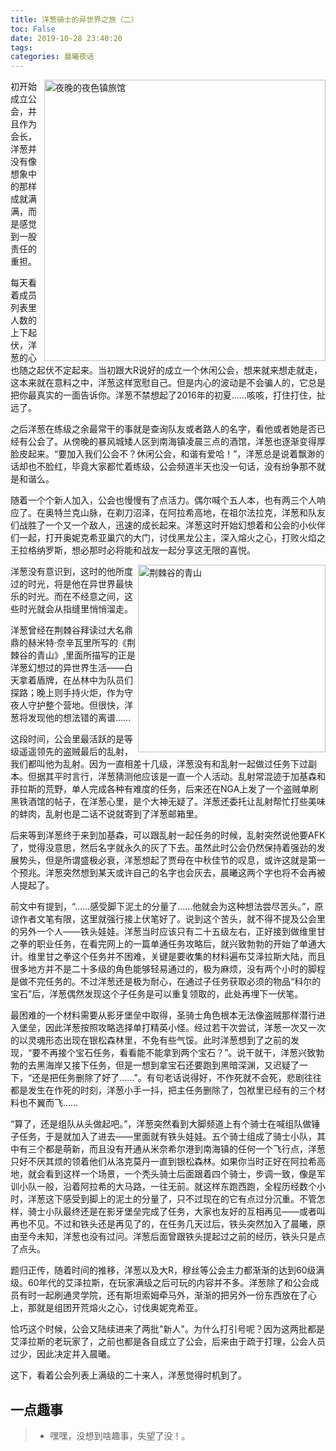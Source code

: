 ```yaml
---
title: 洋葱骑士的异世界之旅（二）
toc: False
date: 2019-10-28 23:40:20
tags:
categories: 晨曦夜话
---
```

<img src='lvguan1.jpg' title='夜晚的夜色镇旅馆' style='float:right; width:450px'/>

初开始成立公会，并且作为会长，洋葱并没有像想象中的那样成就满满，而是感觉到一股责任的重担。

每天看着成员列表里人数的上下起伏，洋葱的心也随之起伏不定起来。当初跟大R说好的成立一个休闲公会，想来就来想走就走，这本来就在意料之中，洋葱这样宽慰自己。但是内心的波动是不会骗人的，它总是把你最真实的一面告诉你。洋葱不禁想起了2016年的初夏……咳咳，打住打住，扯远了。

之后洋葱在练级之余最常干的事就是查询队友或者路人的名字，看他或者她是否已经有公会了。从傍晚的暴风城矮人区到南海镇凌晨三点的酒馆，洋葱也逐渐变得厚脸皮起来。“要加入我们公会不？休闲公会，和谐有爱哈！”，洋葱总是说着飘渺的话却也不脸红，毕竟大家都忙着练级，公会频道半天也没一句话，没有纷争那不就是和谐么。

随着一个个新人加入，公会也慢慢有了点活力。偶尔喊个五人本，也有两三个人响应了。在奥特兰克山脉，在剃刀沼泽，在阿拉希高地，在祖尔法拉克，洋葱和队友们战胜了一个又一个敌人，迅速的成长起来。洋葱这时开始幻想着和公会的小伙伴们一起，打开奥妮克希亚巢穴的大门，讨伐黑龙公主，深入熔火之心，打败火焰之王拉格纳罗斯，想必那时必将能和战友一起分享这无限的喜悦。

<img src='qingshan.JPG' title='荆棘谷的青山' style='float:right; width:300px'/>

洋葱没有意识到，这时的他所度过的时光，将是他在异世界最快乐的时光。而在不经意之间，这些时光就会从指缝里悄悄溜走。

洋葱曾经在荆棘谷拜读过大名鼎鼎的赫米特·奈辛瓦里所写的《荆棘谷的青山》,里面所描写的正是洋葱幻想过的异世界生活——白天拿着盾牌，在丛林中为队员们探路；晚上则手持火炬，作为守夜人守护整个营地。但很快，洋葱将发现他的想法错的离谱……

这段时间，公会里最活跃的是等级遥遥领先的盗贼最后的乱射，我们都叫他为乱射。因为一直相差十几级，洋葱没有和乱射一起做过任务下过副本。但据其平时言行，洋葱猜测他应该是一直一个人活动。乱射常混迹于加基森和菲拉斯的荒野，单人完成各种有难度的任务，后来还在NGA上发了一个盗贼单刷黑铁酒馆的帖子，在洋葱心里，是个大神无疑了。洋葱还委托让乱射帮忙打些美味的蚌肉，乱射也是二话不说就寄到了洋葱邮箱里。

后来等到洋葱终于来到加基森，可以跟乱射一起任务的时候，乱射突然说他要AFK了，觉得没意思，然后名字就永久的灰了下去。虽然此时公会仍然保持着强劲的发展势头，但是所谓盛极必衰，洋葱想起了贾母在中秋佳节的叹息，或许这就是第一个预兆。洋葱突然想到某天或许自己的名字也会灰去，晨曦这两个字也将不会再被人提起了。

前文中有提到，“……感受脚下泥土的分量了……他就会为这种想法尝尽苦头。”，原谅作者文笔有限，这里就强行接上伏笔好了。说到这个苦头，就不得不提及公会里的另外一个人——铁头娃娃。洋葱当时应该只有二十五级左右，正好接到做维里甘之拳的职业任务，在看完网上的一篇单通任务攻略后，就兴致勃勃的开始了单通大计。维里甘之拳这个任务并不困难，关键是要收集的材料遍布艾泽拉斯大陆，而且很多地方并不是二十多级的角色能够轻易通过的，极为麻烦，没有两个小时的脚程是做不完任务的。不过洋葱还是极为耐心，在通过子任务获取必须的物品“科尔的宝石”后，洋葱偶然发现这个子任务是可以重复领取的，此处再埋下一伏笔。

最困难的一个材料需要从影牙堡垒中取得，圣骑士角色根本无法像盗贼那样潜行进入堡垒，因此洋葱按照攻略选择单打精英小怪。经过若干次尝试，洋葱一次又一次的以灵魂形态出现在银松森林里，不免有些气馁。此时洋葱想到了之前的发现，“要不再接个宝石任务，看看能不能拿到两个宝石？”。说干就干，洋葱兴致勃勃的去黑海岸又接下任务，但是一想到拿宝石还要跑到黑暗深渊，又迟疑了一下，“还是把任务删除了好了……”。有句老话说得好，不作死就不会死，悲剧往往都是发生在作死的时刻，洋葱小手一抖，把主任务删除了，包袱里已经有的三个材料也不翼而飞……

“算了，还是组队从头做起吧。”，洋葱突然看到大脚频道上有个骑士在喊组队做锤子任务，于是就加入了进去——里面就有铁头娃娃。五个骑士组成了骑士小队，其中有三个都是萌新，而且没有开通从米奈希尔港到南海镇的任何一个飞行点，洋葱只好不厌其烦的领着他们从洛克莫丹一直到银松森林。如果你当时正好在阿拉希高地，就会看到这样一个场景，一个秃头骑士后面跟着四个骑士，步调一致，像是军训小队一般，沿着阿拉希的大马路，一往无前。就这样东跑西跑，全程历经数个小时，洋葱这下感受到脚上的泥土的分量了，只不过现在的它有点过分沉重。不管怎样，骑士小队最终还是在影牙堡垒完成了任务，大家也友好的互相再见——或者叫再也不见。不过和铁头还是再见了的，在任务几天过后，铁头突然加入了晨曦，原由至今未知，洋葱也没有过问。洋葱后面曾跟铁头提起过之前的经历，铁头只是点了点头。

题归正传，随着时间的推移，洋葱以及大R，穆丝等公会主力都渐渐的达到60级满级。60年代的艾泽拉斯，在玩家满级之后可玩的内容并不多。洋葱除了和公会成员有时一起刷通灵学院，还有斯坦索姆牵马外，渐渐的把另外一份东西放在了心上，那就是组团开荒熔火之心，讨伐奥妮克希亚。

恰巧这个时候，公会又陆续进来了两批"新人"。为什么打引号呢？因为这两批都是艾泽拉斯的老玩家了，之前也都是各自成立了公会，后来由于疏于打理，公会人员过少，因此决定并入晨曦。

这下，看着公会列表上满级的二十来人，洋葱觉得时机到了。

## 一点趣事
> - 嘿嘿，没想到啥趣事，失望了没！。

